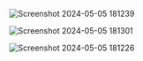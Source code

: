 ![Screenshot 2024-05-05 181239](https://github.com/shanshee/Miles_to_Km_Converter/assets/135793255/6750f0c2-ea3b-446d-b10b-c3c57c55836f)

![Screenshot 2024-05-05 181301](https://github.com/shanshee/Miles_to_Km_Converter/assets/135793255/9f5d2da4-a3cb-484c-961d-be5d2ce3cec7)

![Screenshot 2024-05-05 181226](https://github.com/shanshee/Miles_to_Km_Converter/assets/135793255/56c92502-551a-4f40-9b7f-d2d2bdc424e7)
